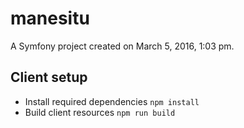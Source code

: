 manesitu
========

A Symfony project created on March 5, 2016, 1:03 pm.

## Client setup
  * Install required dependencies `npm install`
  * Build client resources `npm run build`
  